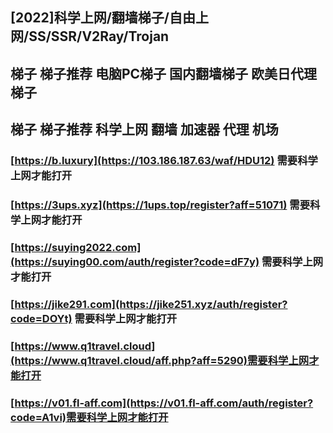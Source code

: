 ## [2022]科学上网/翻墙梯子/自由上网/SS/SSR/V2Ray/Trojan  
## 梯子 梯子推荐 电脑PC梯子 国内翻墙梯子 欧美日代理梯子  
## 梯子 梯子推荐 科学上网 翻墙 加速器 代理 机场  

### [https://b.luxury](https://103.186.187.63/waf/HDU12) 需要科学上网才能打开
### [https://3ups.xyz](https://1ups.top/register?aff=51071)  需要科学上网才能打开
### [https://suying2022.com](https://suying00.com/auth/register?code=dF7y)  需要科学上网才能打开 
### [https://jike291.com](https://jike251.xyz/auth/register?code=DOYt)  需要科学上网才能打开
### [https://www.q1travel.cloud](https://www.q1travel.cloud/aff.php?aff=5290)需要科学上网才能打开
### [https://v01.fl-aff.com](https://v01.fl-aff.com/auth/register?code=A1vi)需要科学上网才能打开
